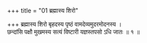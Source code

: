 +++
title = "01 ब्रह्मास्य शिरो"

+++
ब्रह्मास्य शिरो बृहदस्य पृष्ठं वामदेव्यमुदरमोदनस्य ।  
छन्दांसि पक्षौ मुखमस्य सत्यं विष्टारी यज्ञस्तपसो ऽधि जातः ॥ १ ॥